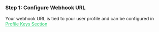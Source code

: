 <h3 className="h3-title" id="set-webhooks-new-api-docs">Step 1: Configure Webhook URL</h3>

<p className="p-text">Your webhook URL is tied to your user profile and can be configured in <a href="/api/settings/keys/" style="color: #22CF6D"> Profile Keys Section </a></p>  